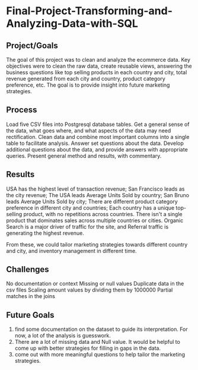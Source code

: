 # Final-Project-Transforming-and-Analyzing-Data-with-SQL

## Project/Goals
The goal of this project was to clean and analyze the ecommerce data. Key objectives were to clean the raw data, create reusable views, answering the business questions like top selling products in each country and city, total revenue generated from each city and country, product category preference, etc. The goal is to provide insight into future marketing strategies.
## Process
Load five CSV files into Postgresql database tables. 
Get a general sense of the data, what goes where, and what aspects of the data may need rectification.
Clean data and combine most important columns into a single table to facilitate analysis. 
Answer set questions about the data. 
Develop additional questions about the data, and provide answers with appropriate queries.
Present general method and results, with commentary.

## Results
USA has the highest level of transaction revenue;
San Francisco leads as the city revenue;
The USA leads Average Units Sold by country;
San Bruno leads Average Units Sold by city;
There are different product category preference in different city and countries;
Each country has a unique top-selling product, with no repetitions across countries.
There isn't a single product that dominates sales across multiple countries or cities.
Organic Search is a major driver of traffic for the site, and Referral traffic is generating the highest revenue.

From these, we could tailor marketing strategies towards different country and city, and inventory management in different time.


## Challenges 
No documentation or context
Missing or null values
Duplicate data in the csv files
Scaling amount values by dividing them by 1000000
Partial matches in the joins


## Future Goals
1. find some documentation on the dataset to guide its interpretation. For now, a lot of the analysis is guesswork.
2. There are a lot of missing data and Null value. It would be helpful to come up with better strategies for filling in gaps in the data. 
3. come out with more meaningful questions to help tailor the marketing strategies.
